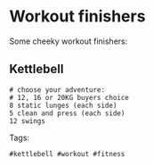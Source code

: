 # Workout finishers

Some cheeky workout finishers:

## Kettlebell

```shell
# choose your adventure:
# 12, 16 or 20KG buyers choice
8 static lunges (each side)
5 clean and press (each side)
12 swings
```

Tags:

    #kettlebell #workout #fitness
